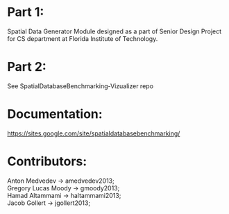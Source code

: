 # Part 1: 
Spatial Data Generator Module designed as a part of Senior Design Project for CS department at Florida Institute of Technology.

# Part 2: 
See SpatialDatabaseBenchmarking-Vizualizer repo

# Documentation: 
https://sites.google.com/site/spatialdatabasebenchmarking/

# Contributors:
  Anton Medvedev      -> amedvedev2013; <br>
  Gregory Lucas Moody -> gmoody2013; <br>
  Hamad Altammami     -> haltammami2013; <br>
  Jacob Gollert       -> jgollert2013; <br>

